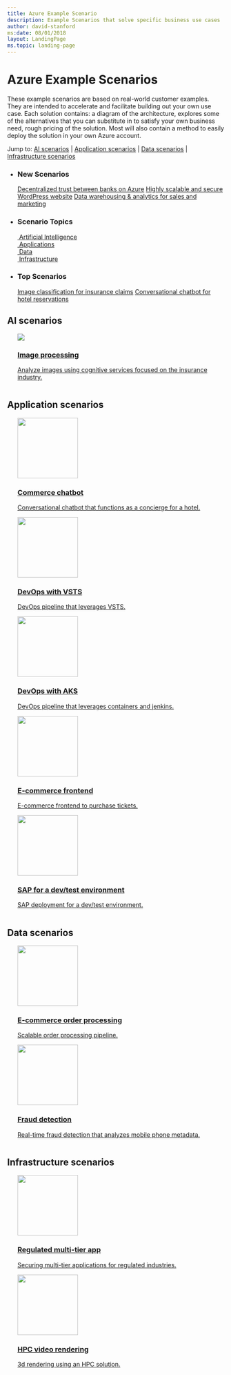 ```yaml
---
title: Azure Example Scenario
description: Example Scenarios that solve specific business use cases
author: david-stanford
ms:date: 08/01/2018
layout: LandingPage
ms.topic: landing-page
---
```

# Azure Example Scenarios

These example scenarios are based on real-world customer examples. They are intended to accelerate and facilitate building out your own use case. Each solution contains: a diagram of the architecture, explores some of the alternatives that you can substitute in to satisfy your own business need, rough pricing of the solution.  Most will also contain a method to easily deploy the solution in your own Azure account.

Jump to: [AI scenarios](#ai-scenarios) | [Application scenarios](#application-scenarios) | [Data scenarios](#data-scenarios) | [Infrastructure scenarios](#infrastructure-scenarios) 

<ul class="panelContent cardsL">
    <li>
        <div class="cardSize">
            <div class="cardPadding">
                <div class="card">
                    <div class="cardText">
                        <h3>New Scenarios</h3>
                        <a class="barLink" href="/azure/architecture/example-scenario/apps/ecommerce-search" data-linktype="absolute-path">Decentralized trust between banks on Azure</a>
                        <a class="barLink" href="/azure/architecture/example-scenario/infrastructure/wordpress" data-linktype="absolute-path">Highly scalable and secure WordPress website</a>
                        <a class="barLink" href="/azure/architecture/example-scenario/data/data-warehouse" data-linktype="absolute-path">Data warehousing & analytics for sales and marketing</a>
                    </div>
                </div>
            </div>
        </div>
    </li>
    <li>
        <div class="cardSize">
            <div class="cardPadding">
                <div class="card">
                    <div class="cardText">
                        <h3>Scenario Topics</h3>
                        <div class="ico48Link">
                            <a href="#ai-scenarios">
                                <img src="../_images/icons/cognitive.png" alt="">
                                <span>Artificial Intelligence</span>
                            </a>
                        </div>
                        <div class="ico48Link">
                            <a href="#application-scenarios">
                                <img src="../_images/icons/app-service.svg" alt="">
                                <span>Applications</span>
                            </a>
                        </div>
                        <div class="ico48Link">
                            <a href="#data-scenarios">
                                <img src="../_images/icons/data-guide.svg" alt="">
                                <span>Data</span>
                            </a>
                        </div>
                        <div class="ico48Link">
                            <a href="#infrastructure-scenarios">
                                <img src="../_images/icons/azure-analysis-service.svg" alt="" >
                                <span>Infrastructure</span>
                            </a>
                        </div>
                    </div>
                </div>
            </div>
        </div>
    </li>
    <li>
        <div class="cardSize">
            <div class="cardPadding">
                <div class="card">
                    <div class="cardText">
                        <h3>Top Scenarios</h3>
                        <a class="barLink" href="/azure/architecture/example-scenario/ai/intelligent-apps-image-processing" data-linktype="absolute-path">Image classification for insurance claims</a>
                        <a class="barLink" href="/azure/architecture/example-scenario/apps/commerce-chatbot" data-linktype="absolute-path">Conversational chatbot for hotel reservations</a>
                    </div>
                </div>
            </div>
        </div>
    </li>
</ul>

## AI scenarios

<ul  class="panelContent cardsC">
<!-- SQL Data Warehouse -->
<li style="display: flex; flex-direction: column;">
    <a href="./ai/intelligent-apps-image-processing.md" style="display: flex; flex-direction: column; flex: 1 0 auto;">
        <div class="cardSize" style="flex: 1 0 auto; display: flex;">
            <div class="cardPadding" style="display: flex;">
                <div class="card">
                    <div class="cardImageOuter">
                        <div class="cardImage">
                            <img src="./ai/media/architecture-computer-vision.png" />
                        </div>
                    </div>
                    <div class="cardText">
                        <h3>Image processing</h3>
                        <p>Analyze images using cognitive services focused on the insurance industry.</p>
                    </div>
                </div>
            </div>
        </div>
    </a>
</li>
</ul>

## Application scenarios

<ul  class="panelContent cardsC">
<li style="display: flex; flex-direction: column;">
    <a href="./apps/commerce-chatbot.md" style="display: flex; flex-direction: column; flex: 1 0 auto;">
        <div class="cardSize" style="flex: 1 0 auto; display: flex;">
            <div class="cardPadding" style="display: flex;">
                <div class="card">
                    <div class="cardImageOuter">
                        <div class="cardImage">
                            <img src="./apps/media/commerce-chatbot/architecture-commerce-chatbot.png" height="140px" />
                        </div>
                    </div>
                    <div class="cardText">
                        <h3>Commerce chatbot</h3>
                        <p>Conversational chatbot that functions as a concierge for a hotel.</p>
                    </div>
                </div>
            </div>
        </div>
    </a>
</li>
<li style="display: flex; flex-direction: column;">
    <a href="./apps/devops-dotnet-webapp.md" style="display: flex; flex-direction: column; flex: 1 0 auto;">
        <div class="cardSize" style="flex: 1 0 auto; display: flex;">
            <div class="cardPadding" style="display: flex;">
                <div class="card">
                    <div class="cardImageOuter">
                        <div class="cardImage">
                            <img src="./apps/media/devops-dotnet-webapp/architecture-devops-dotnet-webapp.png" height="140px" />
                        </div>
                    </div>
                    <div class="cardText">
                        <h3>DevOps with VSTS</h3>
                        <p>DevOps pipeline that leverages VSTS. </p>
                    </div>
                </div>
            </div>
        </div>
    </a>
</li>
<li style="display: flex; flex-direction: column;">
    <a href="./apps/devops-with-aks.md" style="display: flex; flex-direction: column; flex: 1 0 auto;">
        <div class="cardSize" style="flex: 1 0 auto; display: flex;">
            <div class="cardPadding" style="display: flex;">
                <div class="card">
                    <div class="cardImageOuter">
                        <div class="cardImage">
                            <img src="./apps/media/devops-with-aks/architecture-devops-with-aks.png" height="140px" />
                        </div>
                    </div>
                    <div class="cardText">
                        <h3>DevOps with AKS</h3>
                        <p>DevOps pipeline that leverages containers and jenkins.</p>
                    </div>
                </div>
            </div>
        </div>
    </a>
</li>
<li style="display: flex; flex-direction: column;">
    <a href="./apps/ecommerce-scenario.md" style="display: flex; flex-direction: column; flex: 1 0 auto;">
        <div class="cardSize" style="flex: 1 0 auto; display: flex;">
            <div class="cardPadding" style="display: flex;">
                <div class="card">
                    <div class="cardImageOuter">
                        <div class="cardImage">
                            <img src="./apps/media/architecture-diagram-ecommerce-solution.png" height="140px" />
                        </div>
                    </div>
                    <div class="cardText">
                        <h3>E-commerce frontend</h3>
                        <p>E-commerce frontend to purchase tickets.</p>
                    </div>
                </div>
            </div>
        </div>
    </a>
</li>
<li style="display: flex; flex-direction: column;">
    <a href="./apps/sap-dev-test.md" style="display: flex; flex-direction: column; flex: 1 0 auto;">
        <div class="cardSize" style="flex: 1 0 auto; display: flex;">
            <div class="cardPadding" style="display: flex;">
                <div class="card">
                    <div class="cardImageOuter">
                        <div class="cardImage">
                            <img src="./apps/media/sap-2tier/SAP-Infra-2Tier_finalversion.png" height="140px" />
                        </div>
                    </div>
                    <div class="cardText">
                        <h3>SAP for a dev/test environment</h3>
                        <p>SAP deployment for a dev/test environment.</p>
                    </div>
                </div>
            </div>
        </div>
    </a>
</li>
</ul>

## Data scenarios

<ul  class="panelContent cardsC">
<li style="display: flex; flex-direction: column;">
    <a href="./data/ecommerce-order-processing.md" style="display: flex; flex-direction: column; flex: 1 0 auto;">
        <div class="cardSize" style="flex: 1 0 auto; display: flex;">
            <div class="cardPadding" style="display: flex;">
                <div class="card">
                    <div class="cardImageOuter">
                        <div class="cardImage">
                            <img src="./data/media/architecture-diagram-cosmos-db.png" height="140px" />
                        </div>
                    </div>
                    <div class="cardText">
                        <h3>E-commerce order processing</h3>
                        <p>Scalable order processing pipeline.</p>
                    </div>
                </div>
            </div>
        </div>
    </a>
</li>
<!-- ExpressRoute -->
<li style="display: flex; flex-direction: column;">
    <a href="./data/fraud-detection.md" style="display: flex; flex-direction: column; flex: 1 0 auto;">
        <div class="cardSize" style="flex: 1 0 auto; display: flex;">
            <div class="cardPadding" style="display: flex;">
                <div class="card">
                    <div class="cardImageOuter">
                        <div class="cardImage">
                            <img src="./data/media/architecture-diagram-fraud-detection.png" height="140px" />
                        </div>
                    </div>
                    <div class="cardText">
                        <h3>Fraud detection</h3>
                        <p>Real-time fraud detection that analyzes mobile phone metadata.</p>
                    </div>
                </div>
            </div>
        </div>
    </a>
</li>
</ul>

## Infrastructure scenarios

<ul class="panelContent cardsC">
<!-- Azure AD -->
<li style="display: flex; flex-direction: column;">
    <a href="./infrastructure/regulated-multitier-app.md" style="display: flex; flex-direction: column; flex: 1 0 auto;">
        <div class="cardSize" style="flex: 1 0 auto; display: flex;">
            <div class="cardPadding" style="display: flex;">
                <div class="card">
                    <div class="cardImageOuter">
                        <div class="cardImage">
                            <img src="./infrastructure/media/regulated-multitier-app/architecture-regulated-multitier-app.png" height="140px" />
                        </div>
                    </div>
                    <div class="cardText">
                        <h3>Regulated multi-tier app</h3>
                        <p>Securing multi-tier applications for regulated industries.</p>
                    </div>
                </div>
            </div>
        </div>
    </a>
</li>
<li style="display: flex; flex-direction: column;">
    <a href="./infrastructure/video-rendering.md" style="display: flex; flex-direction: column; flex: 1 0 auto;">
        <div class="cardSize" style="flex: 1 0 auto; display: flex;">
            <div class="cardPadding" style="display: flex;">
                <div class="card">
                    <div class="cardImageOuter">
                        <div class="cardImage">
                            <img src="./infrastructure/media/native-hpc-ref-arch.png" height="140px" />
                        </div>
                    </div>
                    <div class="cardText">
                        <h3>HPC video rendering</h3>
                        <p>3d rendering using an HPC solution.</p>
                    </div>
                </div>
            </div>
        </div>
    </a>
</li>
</ul>